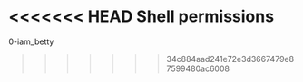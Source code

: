 <<<<<<< HEAD
Shell permissions
=======
0-iam_betty
>>>>>>> 34c884aad241e72e3d3667479e87599480ac6008
